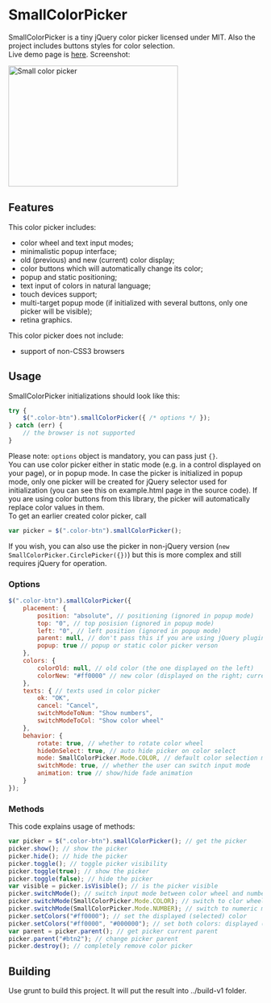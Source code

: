 # SmallColorPicker

SmallColorPicker is a tiny jQuery color picker licensed under MIT. Also the project includes buttons styles for color selection.  
Live demo page is [here](http://antelle.github.io/small-color-picker/). Screenshot:  
  
<img src="http://antelle.github.io/small-color-picker/img/screenshot.png" alt="Small color picker" width="336px" height="240px" />

## Features
This color picker includes:  

* color wheel and text input modes;
* minimalistic popup interface;
* old (previous) and new (current) color display;
* color buttons which will automatically change its color;
* popup and static positioning;
* text input of colors in natural language;
* touch devices support;
* multi-target popup mode (if initialized with several buttons, only one picker will be visible);
* retina graphics.

This color picker does not include:

* support of non-CSS3 browsers


## Usage

SmallColorPicker initializations should look like this:  
```javascript
try {
    $(".color-btn").smallColorPicker({ /* options */ });
} catch (err) {
    // the browser is not supported
}
```   
Please note: `options` object is mandatory, you can pass just `{}`.  
You can use color picker either in static mode (e.g. in a control displayed on your page), or in popup mode. In case the picker is initialized in popup mode, only one picker will be created for jQuery selector used for initialization (you can see this on example.html page in the source code). If you are using color buttons from this library, the picker will automatically replace color values in them.  
To get an earlier created color picker, call  
```javascript
var picker = $(".color-btn").smallColorPicker();  
```  
If you wish, you can also use the picker in non-jQuery version (`new SmallColorPicker.CirclePicker({})`) but this is more complex and still requires jQuery for operation.  

### Options
```javascript
$(".color-btn").smallColorPicker({
    placement: {
        position: "absolute", // positioning (ignored in popup mode)
        top: "0", // top posision (ignored in popup mode)
        left: "0", // left position (ignored in popup mode)
        parent: null, // don't pass this if you are using jQuery plugin version
        popup: true // popup or static color picker verson
    },
    colors: {
        colorOld: null, // old color (the one displayed on the left)
        colorNew: "#ff0000" // new color (displayed on the right; currently selected color)
    },
    texts: { // texts used in color picker
        ok: "OK",
        cancel: "Cancel",
        switchModeToNum: "Show numbers",
        switchModeToCol: "Show color wheel"
    },
    behavior: {
        rotate: true, // whether to rotate color wheel
        hideOnSelect: true, // auto hide picker on color select
        mode: SmallColorPicker.Mode.COLOR, // default color selection mode 
        switchMode: true, // whether the user can switch input mode
        animation: true // show/hide fade animation 
    }
});
```
### Methods
This code explains usage of methods:  
```javascript
var picker = $(".color-btn").smallColorPicker(); // get the picker
picker.show(); // show the picker
picker.hide(); // hide the picker
picker.toggle(); // toggle picker visibility
picker.toggle(true); // show the picker
picker.toggle(false); // hide the picker
var visible = picker.isVisible(); // is the picker visible
picker.switchMode(); // switch input mode between color wheel and numberic
picker.switchMode(SmallColorPicker.Mode.COLOR); // switch to clor wheel mode
picker.switchMode(SmallColorPicker.Mode.NUMBER); // switch to numeric mode
picker.setColors("#ff0000"); // set the displayed (selected) color
picker.setColors("#ff0000", "#000000"); // set both colors: displayed (selected) and old (previously selected)
var parent = picker.parent(); // get picker current parent
picker.parent("#btn2"); // change picker parent
picker.destroy(); // completely remove color picker 
```

## Building

Use grunt to build this project. It will put the result into ../build-v1 folder. 
